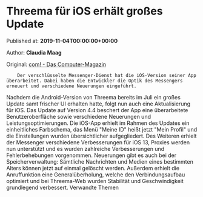 
# Threema für iOS erhält großes Update

Published at: **2019-11-04T00:00:00+00:00**

Author: **Claudia Maag**

Original: [com! - Das Computer-Magazin](https://www.com-magazin.de/news/ios-apps/threema-ios-erhaelt-grosses-update-2267346.html)


        Der verschlüsselte Messenger-Dienst hat die iOS-Version seiner App überarbeitet. Dabei haben die Entwickler die Optik des Messengers erneuert und verschiedene Neuerungen eingeführt.
      
Nachdem die Android-Version von Threema bereits im Juli ein großes Update samt frischer UI erhalten hatte, folgt nun auch eine Aktualisierung für iOS. Das Update auf Version 4.4 beschert der App eine überarbeitete Benutzeroberfläche sowie verschiedene Neuerungen und Leistungsoptimierungen.
Die iOS-App erhielt im Rahmen des Updates ein einheitliches Farbschema, das Menü "Meine ID" heißt jetzt "Mein Profil" und die Einstellungen wurden übersichtlicher aufgegliedert. Des Weiteren erhielt der Messenger verschiedene Verbesserungen für iOS 13, Proxies werden nun unterstützt und es wurden zahlreiche Verbesserungen und Fehlerbehebungen vorgenommen. Neuerungen gibt es auch bei der Speicherverwaltung: Sämtliche Nachrichten und Medien eines bestimmten Alters können jetzt auf einmal gelöscht werden.
Außerdem erhielt die Anruffunktion eine Generalüberholung, welche den Verbindungsaufbau optimiert und bei Threema-Web wurden Stabilität und Geschwindigkeit grundlegend verbessert.
Verwandte Themen
